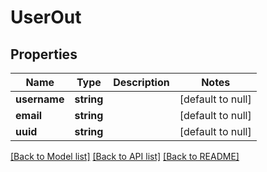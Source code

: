 # UserOut

## Properties
Name | Type | Description | Notes
------------ | ------------- | ------------- | -------------
**username** | **string** |  | [default to null]
**email** | **string** |  | [default to null]
**uuid** | **string** |  | [default to null]

[[Back to Model list]](../README.md#documentation-for-models) [[Back to API list]](../README.md#documentation-for-api-endpoints) [[Back to README]](../README.md)


